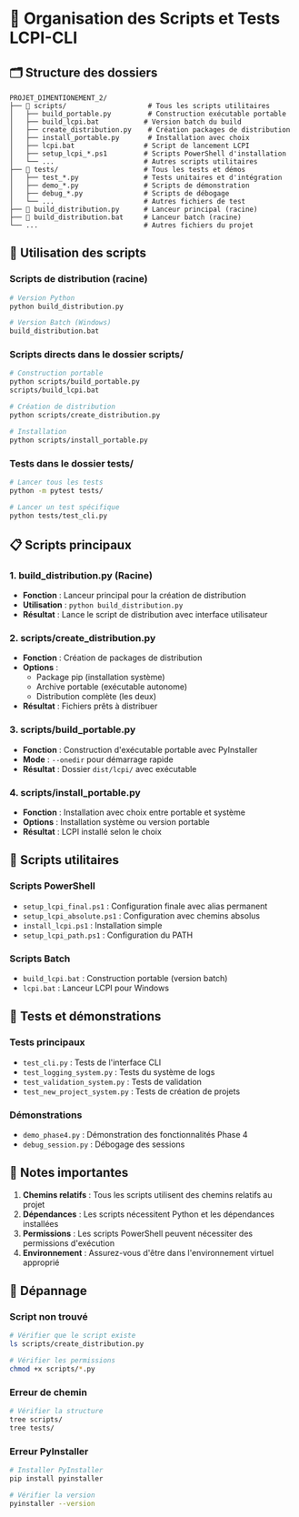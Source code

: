 # 📁 Organisation des Scripts et Tests LCPI-CLI

## 🗂️ Structure des dossiers

```
PROJET_DIMENTIONEMENT_2/
├── 📁 scripts/                    # Tous les scripts utilitaires
│   ├── build_portable.py         # Construction exécutable portable
│   ├── build_lcpi.bat           # Version batch du build
│   ├── create_distribution.py    # Création packages de distribution
│   ├── install_portable.py       # Installation avec choix
│   ├── lcpi.bat                 # Script de lancement LCPI
│   ├── setup_lcpi_*.ps1         # Scripts PowerShell d'installation
│   └── ...                      # Autres scripts utilitaires
├── 📁 tests/                     # Tous les tests et démos
│   ├── test_*.py                # Tests unitaires et d'intégration
│   ├── demo_*.py                # Scripts de démonstration
│   ├── debug_*.py               # Scripts de débogage
│   └── ...                      # Autres fichiers de test
├── 🚀 build_distribution.py      # Lanceur principal (racine)
├── 🚀 build_distribution.bat     # Lanceur batch (racine)
└── ...                          # Autres fichiers du projet
```

## 🚀 Utilisation des scripts

### **Scripts de distribution (racine)**
```bash
# Version Python
python build_distribution.py

# Version Batch (Windows)
build_distribution.bat
```

### **Scripts directs dans le dossier scripts/**
```bash
# Construction portable
python scripts/build_portable.py
scripts/build_lcpi.bat

# Création de distribution
python scripts/create_distribution.py

# Installation
python scripts/install_portable.py
```

### **Tests dans le dossier tests/**
```bash
# Lancer tous les tests
python -m pytest tests/

# Lancer un test spécifique
python tests/test_cli.py
```

## 📋 Scripts principaux

### **1. build_distribution.py** (Racine)
- **Fonction** : Lanceur principal pour la création de distribution
- **Utilisation** : `python build_distribution.py`
- **Résultat** : Lance le script de distribution avec interface utilisateur

### **2. scripts/create_distribution.py**
- **Fonction** : Création de packages de distribution
- **Options** :
  - Package pip (installation système)
  - Archive portable (exécutable autonome)
  - Distribution complète (les deux)
- **Résultat** : Fichiers prêts à distribuer

### **3. scripts/build_portable.py**
- **Fonction** : Construction d'exécutable portable avec PyInstaller
- **Mode** : `--onedir` pour démarrage rapide
- **Résultat** : Dossier `dist/lcpi/` avec exécutable

### **4. scripts/install_portable.py**
- **Fonction** : Installation avec choix entre portable et système
- **Options** : Installation système ou version portable
- **Résultat** : LCPI installé selon le choix

## 🔧 Scripts utilitaires

### **Scripts PowerShell**
- `setup_lcpi_final.ps1` : Configuration finale avec alias permanent
- `setup_lcpi_absolute.ps1` : Configuration avec chemins absolus
- `install_lcpi.ps1` : Installation simple
- `setup_lcpi_path.ps1` : Configuration du PATH

### **Scripts Batch**
- `build_lcpi.bat` : Construction portable (version batch)
- `lcpi.bat` : Lanceur LCPI pour Windows

## 🧪 Tests et démonstrations

### **Tests principaux**
- `test_cli.py` : Tests de l'interface CLI
- `test_logging_system.py` : Tests du système de logs
- `test_validation_system.py` : Tests de validation
- `test_new_project_system.py` : Tests de création de projets

### **Démonstrations**
- `demo_phase4.py` : Démonstration des fonctionnalités Phase 4
- `debug_session.py` : Débogage des sessions

## 📝 Notes importantes

1. **Chemins relatifs** : Tous les scripts utilisent des chemins relatifs au projet
2. **Dépendances** : Les scripts nécessitent Python et les dépendances installées
3. **Permissions** : Les scripts PowerShell peuvent nécessiter des permissions d'exécution
4. **Environnement** : Assurez-vous d'être dans l'environnement virtuel approprié

## 🚨 Dépannage

### **Script non trouvé**
```bash
# Vérifier que le script existe
ls scripts/create_distribution.py

# Vérifier les permissions
chmod +x scripts/*.py
```

### **Erreur de chemin**
```bash
# Vérifier la structure
tree scripts/
tree tests/
```

### **Erreur PyInstaller**
```bash
# Installer PyInstaller
pip install pyinstaller

# Vérifier la version
pyinstaller --version
```
